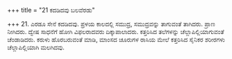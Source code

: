 +++
title = "21 ಕದಡಿದವು ಬಲವೆರಡು"

+++
21. ಎರಡೂ ಸೇನೆ ಕದಡಿದವು. ಪ್ರಳಯ ಕಾಲದಲ್ಲಿ ಸಮುದ್ರ, ಸಮುದ್ರವನ್ನು ತಾಗುವಂತೆ ತಾಗಿದರು. ಪ್ರಾಣ ನೀಗಿದರು. ದ್ವೇಷ ಸಾಧನೆಗೆ ಹೋಗಿ ವಿಫಲರಾದವರು ದಿಕ್ಕಾಪಾಲಾದರು.  ಕತ್ತರಿಸಿದ ತಲೆಗಳನ್ನು ಚೆಲ್ಲಾಪಿಲ್ಲಿಯಾಗುವಂತೆ ಚೆಂಡಾಡಿದರು. ಕರುಳು ಹೊರಬರುವಂತೆ ಮಾಡಿ, ಮಾಂಸದ ಚೂರುಗಳ ರಾಸಿಯ ಮೇಲೆ ಕತ್ತರಿಸಿದ ಸೈನಿಕರ ಶರೀರಗಳು  ಚೆಲ್ಲಾಪಿಲ್ಲಿಯಾಗಿ ಮಲಗಿದವು.